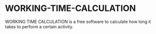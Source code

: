 # WORKING-TIME-CALCULATION
WORKING TIME CALCULATION is a free software to calculate how long it takes to perform a certain activity.
